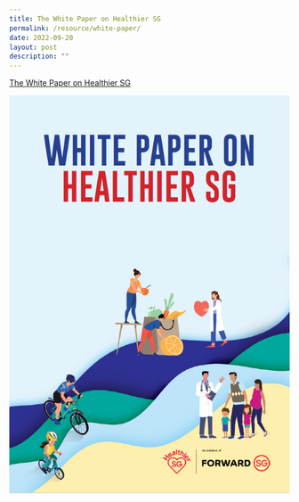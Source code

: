 ```yaml
---
title: The White Paper on Healthier SG
permalink: /resource/white-paper/
date: 2022-09-20
layout: post
description: ""
---
```



[The White Paper on Healthier SG](/files/white-paper.pdf)

![](/images/cover.png)